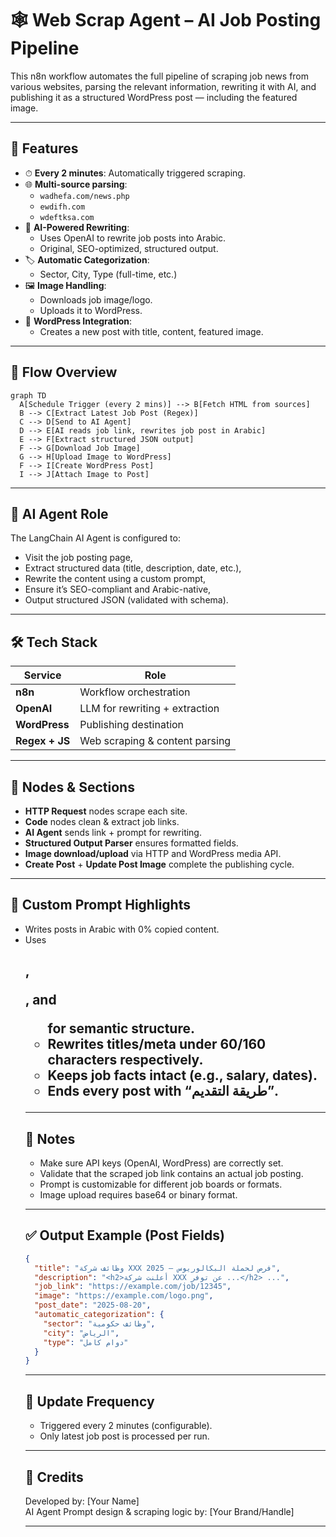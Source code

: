 # 🕸️ Web Scrap Agent – AI Job Posting Pipeline

This n8n workflow automates the full pipeline of scraping job news from various websites, parsing the relevant information, rewriting it with AI, and publishing it as a structured WordPress post — including the featured image.

---

## 🚀 Features

- ⏱ **Every 2 minutes**: Automatically triggered scraping.
- 🌐 **Multi-source parsing**:
  - `wadhefa.com/news.php`
  - `ewdifh.com`
  - `wdeftksa.com`
- 🤖 **AI-Powered Rewriting**:
  - Uses OpenAI to rewrite job posts into Arabic.
  - Original, SEO-optimized, structured output.
- 🏷️ **Automatic Categorization**:
  - Sector, City, Type (full-time, etc.)
- 🖼️ **Image Handling**:
  - Downloads job image/logo.
  - Uploads it to WordPress.
- 📝 **WordPress Integration**:
  - Creates a new post with title, content, featured image.

---

## 🔁 Flow Overview

```mermaid
graph TD
  A[Schedule Trigger (every 2 mins)] --> B[Fetch HTML from sources]
  B --> C[Extract Latest Job Post (Regex)]
  C --> D[Send to AI Agent]
  D --> E[AI reads job link, rewrites job post in Arabic]
  E --> F[Extract structured JSON output]
  F --> G[Download Job Image]
  G --> H[Upload Image to WordPress]
  F --> I[Create WordPress Post]
  I --> J[Attach Image to Post]
```

---

## 🧠 AI Agent Role

The LangChain AI Agent is configured to:
- Visit the job posting page,
- Extract structured data (title, description, date, etc.),
- Rewrite the content using a custom prompt,
- Ensure it’s SEO-compliant and Arabic-native,
- Output structured JSON (validated with schema).

---

## 🛠️ Tech Stack

| Service        | Role                            |
|----------------|---------------------------------|
| **n8n**        | Workflow orchestration           |
| **OpenAI**     | LLM for rewriting + extraction   |
| **WordPress**  | Publishing destination           |
| **Regex + JS** | Web scraping & content parsing   |

---

## 🧩 Nodes & Sections

- **HTTP Request** nodes scrape each site.
- **Code** nodes clean & extract job links.
- **AI Agent** sends link + prompt for rewriting.
- **Structured Output Parser** ensures formatted fields.
- **Image download/upload** via HTTP and WordPress media API.
- **Create Post** + **Update Post Image** complete the publishing cycle.

---

## 📂 Custom Prompt Highlights

- Writes posts in Arabic with 0% copied content.
- Uses <h2>, <p>, and <ul> for semantic structure.
- Rewrites titles/meta under 60/160 characters respectively.
- Keeps job facts intact (e.g., salary, dates).
- Ends every post with “طريقة التقديم”.

---

## 📌 Notes

- Make sure API keys (OpenAI, WordPress) are correctly set.
- Validate that the scraped job link contains an actual job posting.
- Prompt is customizable for different job boards or formats.
- Image upload requires base64 or binary format.

---

## ✅ Output Example (Post Fields)

```json
{
  "title": "وظائف شركة XXX 2025 – فرص لحملة البكالوريوس",
  "description": "<h2>أعلنت شركة XXX عن توفر ...</h2> ...",
  "job_link": "https://example.com/job/12345",
  "image": "https://example.com/logo.png",
  "post_date": "2025-08-20",
  "automatic_categorization": {
    "sector": "وظائف حكومية",
    "city": "الرياض",
    "type": "دوام كامل"
  }
}
```

---

## 📅 Update Frequency

- Triggered every 2 minutes (configurable).
- Only latest job post is processed per run.

---

## 📣 Credits

Developed by: [Your Name]  
AI Agent Prompt design & scraping logic by: [Your Brand/Handle]

---
